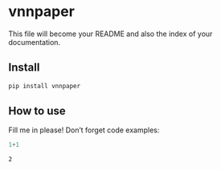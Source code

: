 # vnnpaper


<!-- WARNING: THIS FILE WAS AUTOGENERATED! DO NOT EDIT! -->

This file will become your README and also the index of your
documentation.

## Install

``` sh
pip install vnnpaper
```

## How to use

Fill me in please! Don’t forget code examples:

``` python
1+1
```

    2
